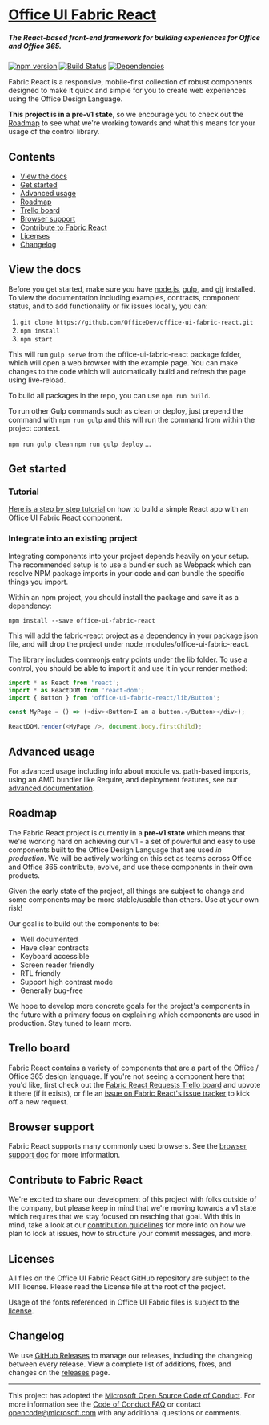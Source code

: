 # [Office UI Fabric React](http://dev.office.com/fabric)

##### The React-based front-end framework for building experiences for Office and Office 365.

[![npm version](https://badge.fury.io/js/office-ui-fabric-react.svg)](https://badge.fury.io/js/office-ui-fabric-react)
[![Build Status](https://travis-ci.org/OfficeDev/office-ui-fabric-react.svg?branch=master)](https://travis-ci.org/OfficeDev/office-ui-fabric-react)
[![Dependencies](https://david-dm.org/OfficeDev/office-ui-fabric-react.svg)](https://david-dm.org/OfficeDev/office-ui-fabric-react)

Fabric React is a responsive, mobile-first collection of robust components designed to make it quick and simple for you to create web experiences using the Office Design Language.

**This project is in a pre-v1 state**, so we encourage you to check out the [Roadmap](#roadmap) to see what we're working towards and what this means for your usage of the control library.

## Contents

- [View the docs](#view-the-docs)
- [Get started](#get-started)
- [Advanced usage](#advanced-usage)
- [Roadmap](#roadmap)
- [Trello board](#trello-board)
- [Browser support](#browser-support)
- [Contribute to Fabric React](#contribute-to-fabric-react)
- [Licenses](#licenses)
- [Changelog](#changelog)


## View the docs

Before you get started, make sure you have [node.js](https://nodejs.org/), [gulp](http://gulpjs.com/), and [git](https://git-scm.com/) installed. To view the documentation including examples, contracts, component status, and to add functionality or fix issues locally, you can:

1. `git clone https://github.com/OfficeDev/office-ui-fabric-react.git`
2. `npm install`
3. `npm start`

This will run `gulp serve` from the office-ui-fabric-react package folder, which will open a web browser with the example page. You can make changes to the code which will automatically build and refresh the page using live-reload.

To build all packages in the repo, you can use `npm run build`.

To run other Gulp commands such as clean or deploy, just prepend the command with `npm run gulp` and this will run the command from within the project context.

`npm run gulp clean`
`npm run gulp deploy`
...

## Get started

### Tutorial
[Here is a step by step tutorial](https://github.com/OfficeDev/office-ui-fabric-react/blob/master/ghdocs/README.md) on how to build a simple React app with an Office UI Fabric React component.

### Integrate into an existing project
Integrating components into your project depends heavily on your setup. The recommended setup is to use a bundler such as Webpack which can resolve NPM package imports in your code and can bundle the specific things you import.

Within an npm project, you should install the package and save it as a dependency:

```
npm install --save office-ui-fabric-react
```

This will add the fabric-react project as a dependency in your package.json file, and will drop the project under node_modules/office-ui-fabric-react.

The library includes commonjs entry points under the lib folder. To use a control, you should be able to import it and use it in your render method:

```js
import * as React from 'react';
import * as ReactDOM from 'react-dom';
import { Button } from 'office-ui-fabric-react/lib/Button';

const MyPage = () => (<div><Button>I am a button.</Button></div>);

ReactDOM.render(<MyPage />, document.body.firstChild);
```

## Advanced usage

For advanced usage including info about module vs. path-based imports, using an AMD bundler like Require, and deployment features, see our [advanced documentation](https://github.com/OfficeDev/office-ui-fabric-react/blob/master/ghdocs/ADVANCED.md).


## Roadmap

The Fabric React project is currently in a **pre-v1 state** which means that we're working hard on achieving our v1 - a set of powerful and easy to use components built to the Office Design Language that are used *in production*. We will be actively working on this set as teams across Office and Office 365 contribute, evolve, and use these components in their own products.

Given the early state of the project, all things are subject to change and some components may be more stable/usable than others. Use at your own risk!

Our goal is to build out the components to be:
- Well documented
- Have clear contracts
- Keyboard accessible
- Screen reader friendly
- RTL friendly
- Support high contrast mode
- Generally bug-free

We hope to develop more concrete goals for the project's components in the future with a primary focus on explaining which components are used in production. Stay tuned to learn more.

## Trello board

Fabric React contains a variety of components that are a part of the Office / Office 365 design language. If you're not seeing a component here that you'd like, first check out the [Fabric React Requests Trello board](https://trello.com/b/hBP8XdvR/office-ui-fabric-react-requests) and upvote it there (if it exists), or file an [issue on Fabric React's issue tracker](https://github.com/OfficeDev/office-ui-fabric-react/issues) to kick off a new request.


## Browser support

Fabric React supports many commonly used browsers. See the [browser support doc](https://github.com/OfficeDev/office-ui-fabric-react/blob/master/ghdocs/BROWSERSUPPORT.md) for more information.


## Contribute to Fabric React

We're excited to share our development of this project with folks outside of the company, but please keep in mind that we're moving towards a v1 state which requires that we stay focused on reaching that goal. With this in mind, take a look at our [contribution guidelines](https://github.com/OfficeDev/office-ui-fabric-react/blob/master/ghdocs/CONTRIBUTING.md) for more info on how we plan to look at issues, how to structure your commit messages, and more.


## Licenses

All files on the Office UI Fabric React GitHub repository are subject to the MIT license. Please read the License file at the root of the project.

Usage of the fonts referenced in Office UI Fabric files is subject to the [license](https://static2.sharepointonline.com/files/fabric/assets/license.txt).


## Changelog

We use [GitHub Releases](https://github.com/blog/1547-release-your-software) to manage our releases, including the changelog between every release. View a complete list of additions, fixes, and changes on the [releases](https://github.com/OfficeDev/office-ui-fabric-react/releases) page.

- - -

This project has adopted the [Microsoft Open Source Code of Conduct](https://opensource.microsoft.com/codeofconduct/). For more information see the [Code of Conduct FAQ](https://opensource.microsoft.com/codeofconduct/faq/) or contact [opencode@microsoft.com](mailto:opencode@microsoft.com) with any additional questions or comments.
